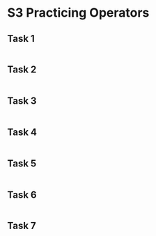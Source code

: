 # S3 Practicing Operators


## Task 1


```js


```

## Task 2



```js


```

## Task 3



```js


```

## Task 4



```js


```

## Task 5



```js


```

## Task 6


```js


```

## Task 7



```js


```